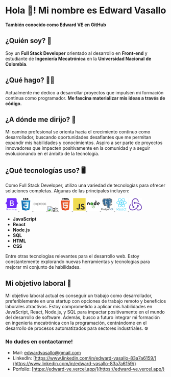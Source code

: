 # Hola 👋!  Mi nombre es Edward Vasallo 

**También conocido como Edward VE en GitHub**

## ¿Quién soy? 🚀

Soy un **Full Stack Developer** orientado al desarrollo en **Front-end** y estudiante de **Ingeniería Mecatrónica** en la **Universidad Nacional de Colombia**.

## ¿Qué hago? 👨‍💻

Actualmente me dedico a desarrollar proyectos que impulsen mi formación continua como programador. **Me fascina materializar mis ideas a través de código.**

## ¿A dónde me dirijo? 🚀

Mi camino profesional se orienta hacia el crecimiento continuo como desarrollador, buscando oportunidades desafiantes que me permitan expandir mis habilidades y conocimientos. Aspiro a ser parte de proyectos innovadores que impacten positivamente en la comunidad y a seguir evolucionando en el ámbito de la tecnología.

## ¿Qué tecnologías uso? 🖥️

Como Full Stack Developer, utilizo una variedad de tecnologías para ofrecer soluciones completas. Algunas de las principales incluyen:

<p align="left"> <a href="https://getbootstrap.com" target="_blank" rel="noreferrer"> <img src="https://raw.githubusercontent.com/devicons/devicon/master/icons/bootstrap/bootstrap-plain-wordmark.svg" alt="bootstrap" width="40" height="40"/> </a> <a href="https://www.w3schools.com/css/" target="_blank" rel="noreferrer"> <img src="https://raw.githubusercontent.com/devicons/devicon/master/icons/css3/css3-original-wordmark.svg" alt="css3" width="40" height="40"/> </a> <a href="https://expressjs.com" target="_blank" rel="noreferrer"> <img src="https://raw.githubusercontent.com/devicons/devicon/master/icons/express/express-original-wordmark.svg" alt="express" width="40" height="40"/> </a> <a href="https://git-scm.com/" target="_blank" rel="noreferrer"> <img src="https://www.vectorlogo.zone/logos/git-scm/git-scm-icon.svg" alt="git" width="40" height="40"/> </a> <a href="https://www.w3.org/html/" target="_blank" rel="noreferrer"> <img src="https://raw.githubusercontent.com/devicons/devicon/master/icons/html5/html5-original-wordmark.svg" alt="html5" width="40" height="40"/> </a> <a href="https://developer.mozilla.org/en-US/docs/Web/JavaScript" target="_blank" rel="noreferrer"> <img src="https://raw.githubusercontent.com/devicons/devicon/master/icons/javascript/javascript-original.svg" alt="javascript" width="40" height="40"/> </a> <a href="https://nodejs.org" target="_blank" rel="noreferrer"> <img src="https://raw.githubusercontent.com/devicons/devicon/master/icons/nodejs/nodejs-original-wordmark.svg" alt="nodejs" width="40" height="40"/> </a> <a href="https://www.postgresql.org" target="_blank" rel="noreferrer"> <img src="https://raw.githubusercontent.com/devicons/devicon/master/icons/postgresql/postgresql-original-wordmark.svg" alt="postgresql" width="40" height="40"/> </a> <a href="https://reactjs.org/" target="_blank" rel="noreferrer"> <img src="https://raw.githubusercontent.com/devicons/devicon/master/icons/react/react-original-wordmark.svg" alt="react" width="40" height="40"/> </a> <a href="https://redux.js.org" target="_blank" rel="noreferrer"> <img src="https://raw.githubusercontent.com/devicons/devicon/master/icons/redux/redux-original.svg" alt="redux" width="40" height="40"/> </a> 
</p>

* **JavaScript**
* **React**
* **Node.js**
* **SQL**
* **HTML**
* **CSS**


Entre otras tecnologías relevantes para el desarrollo web.
Estoy constantemente explorando nuevas herramientas y tecnologías para mejorar mi conjunto de habilidades.

## Mi objetivo laboral 🎯

Mi objetivo laboral actual es conseguir un trabajo como desarrollador, preferiblemente en una startup con opciones de trabajo remoto y beneficios laborales atractivos. Estoy comprometido a aplicar mis habilidades en JavaScript, React, Node.js, y SQL para impactar positivamente en el mundo del desarrollo de software. Además, busco a futuro integrar mi formación en ingeniería mecatrónica con la programación, centrándome en el desarrollo de procesos automatizados para sectores industriales. ⚙️

### No dudes en contactarme!

- Mail: edwardvasallo@gmail.com
- LinkedIn: [https://www.linkedin.com/in/edward-vasallo-83a7a6159/](https://www.linkedin.com/in/edward-vasallo-83a7a6159/)
- Porfolio: [https://edward-ve.vercel.app/](https://edward-ve.vercel.app/)

